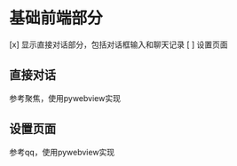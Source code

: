 # 基础前端部分

[x] 显示直接对话部分，包括对话框输入和聊天记录
[ ] 设置页面

## 直接对话

参考聚焦，使用pywebview实现

## 设置页面

参考qq，使用pywebview实现

